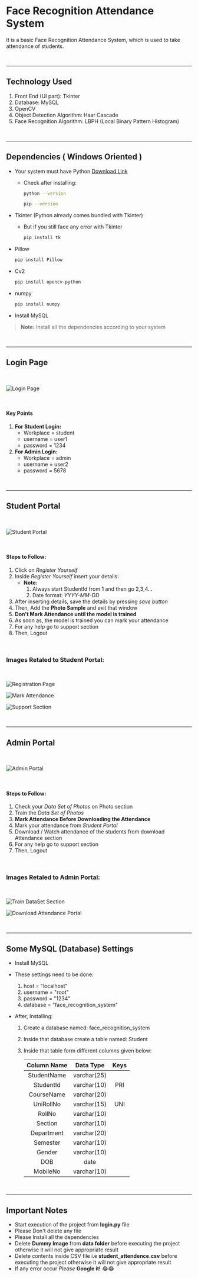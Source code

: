 # Face Recognition Attendance System
It is a basic Face Recognition Attendance System, which is used to take attendance of students.

&nbsp;

___
## Technology Used
1. Front End (UI part): Tkinter
1. Database: MySQL
1. OpenCV
1. Object Detection Algorithm: Haar Cascade
1. Face Recognition Algorithm: LBPH (Local Binary Pattern Histogram)

&nbsp;

___
## Dependencies ( Windows Oriented )
* Your system must have Python [Download Link](https://www.python.org/downloads/ "https://www.python.org/downloads/")

    * Check after installing:

        ```bash
        python --version

        pip --version
        ```

* Tkinter (Python already comes bundled with Tkinter)

    * But if you still face any error with Tkinter

        ```bash
        pip install tk
        ```

* Pillow 

    ```bash
    pip install Pillow
    ```

* Cv2

    ```bash
    pip install opencv-python
    ```

* numpy

    ```bash
    pip install numpy
    ```

* Install MySQL

> __Note:__ Install all the dependencies according to your system


&nbsp;

___
## Login Page
&nbsp;

![Login Page](readmeFileImages/loginpage.png "Login Page")

&nbsp;
#### Key Points

1. __For Student Login:__
    * Workplace = student
    * username = user1
    * password = 1234
2. __For Admin Login:__
    * Workplace = admin
    * username = user2
    * password = 5678

&nbsp;


___
## Student Portal
&nbsp;

![Student Portal](readmeFileImages/studentportal.png "Student Portal")

&nbsp;
#### Steps to Follow:
1. Click on _Register Yourself_
1. Inside _Register Yourself_ insert your details:
    * __Note:__
        1. Always start StudentId from 1 and then go 2,3,4...
        1. Date format: _YYYY-MM-DD_
1. After inserting details, save the details by pressing _save button_
1. Then, Add the __Photo Sample__ and exit that window
1. __Don't Mark Attendance until the model is trained__
1. As soon as, the model is trained you can mark your attendance
1. For any help go to support section
1. Then, Logout

&nbsp;
### Images Retaled to Student Portal:
&nbsp;

![Registration Page](readmeFileImages/register.png "Register Yourself")
&nbsp;

![Mark Attendance](readmeFileImages/markattendence.png "Mark Attendance")
&nbsp;

![Support Section](readmeFileImages/supportimage.png "Support Section")

&nbsp;

___
## Admin Portal
&nbsp;

![Admin Portal](readmeFileImages/admin.png "Admin Page")

&nbsp;
#### Steps to Follow:
1. Check your _Data Set of Photos_ on Photo section
1. Train the _Data Set of Photos_
1. __Mark Attendance Before Downloading the Attendance__
1. Mark your attendance from _Student Portal_
1. Download / Watch attendance of the students from download Attendance section
1. For any help go to support section
1. Then, Logout

&nbsp;
### Images Retaled to Admin Portal:
&nbsp;

![Train DataSet Section](readmeFileImages/traindataset.png "Train DataSet Section")
&nbsp;

![Download Attendance Portal](readmeFileImages/downloadattendance.png "Download Attendance Portal")

&nbsp;

___
## Some MySQL (Database) Settings

* Install MySQL

* These settings need to be done:
    1. host = "localhost"
    1. username = "root"
    1. password = "1234"
    1. database = "face_recognition_system"

* After, Installing:
   
   1. Create a database named: face_recognition_system
   2. Inside that database create a table named: Student
   3. Inside that table form different columns given below:
  
      |Column Name|Data Type|Keys|
      |:-:|:-:|:-:|
      |StudentName|varchar(25)|
      |StudentId|varchar(10)|PRI|
      |CourseName|varchar(20)|
      |UniRollNo|varchar(15)|UNI|
      |RollNo|varchar(10)|
      |Section|varchar(10)|
      |Department|varchar(20)|
      |Semester|varchar(10)|
      |Gender|varchar(10)|
      |DOB|date|
      |MobileNo|varchar(10)|


&nbsp;

___
## Important Notes

* Start execution of the project from __login.py__ file
* Please Don't delete any file
* Please Install all the dependencies
* Delete __Dummy Image__ from __data folder__ before executing the project otherwise it will not give appropriate result
* Delete contents inside CSV file i.e __student_attendence.csv__ before executing the project otherwise it will not give appropriate result
* If any error occur _Please_ __Google it!__ 😂😂
